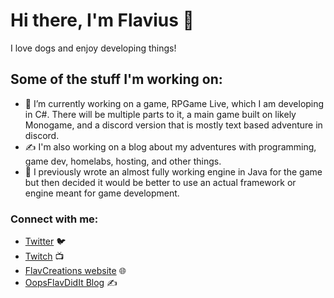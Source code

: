 # Hi there, I'm Flavius 👋
I love dogs and enjoy developing things!

## Some of the stuff I'm working on:
- 🔭 I’m currently working on a game, RPGame Live, which I am developing in C#. There will be multiple parts to it, a main game built on likely Monogame, and a discord version that is mostly text based adventure in discord.
- ✍️ I'm also working on a blog about my adventures with programming, game dev, homelabs, hosting, and other things.
- 🌱 I previously wrote an almost fully working engine in Java for the game but then decided it would be better to use an actual framework or engine meant for game development.

### Connect with me:
- [Twitter](http://twitter.com/flavcreations) :bird:
- [Twitch](http://twitch.tv/FlavCreations) 📺  
- [FlavCreations website](https://flavcreations.com) 🌐
- [OopsFlavDidIt Blog](https://oopsflavdidit.dev) ✍️
